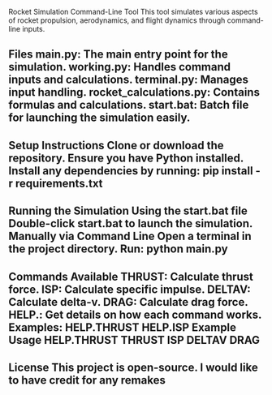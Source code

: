 Rocket Simulation Command-Line Tool
This tool simulates various aspects of rocket propulsion, aerodynamics, and flight dynamics through command-line inputs.

Files
main.py: The main entry point for the simulation.
working.py: Handles command inputs and calculations.
terminal.py: Manages input handling.
rocket_calculations.py: Contains formulas and calculations.
start.bat: Batch file for launching the simulation easily.
------------------
Setup Instructions
Clone or download the repository.
Ensure you have Python installed.
Install any dependencies by running:
pip install -r requirements.txt
------------------
Running the Simulation
Using the start.bat file
Double-click start.bat to launch the simulation.
Manually via Command Line
Open a terminal in the project directory.
Run:
python main.py
------------------
Commands Available
THRUST: Calculate thrust force.
ISP: Calculate specific impulse.
DELTAV: Calculate delta-v.
DRAG: Calculate drag force.
HELP.<COMMAND>: Get details on how each command works. Examples:
HELP.THRUST
HELP.ISP
Example Usage
HELP.THRUST
THRUST
ISP
DELTAV
DRAG
-------------
License
This project is open-source. I would like to have credit for any remakes
-------------

